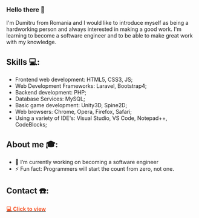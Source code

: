 ### Hello there 👋
I'm Dumitru from Romania and I would like to introduce myself as being a hardworking person and always interested in making a good work. I'm learning to become a software engineer and to be able to make great work with my knowledge.

## Skills 💻:
- Frontend web development: HTML5, CSS3, JS;
- Web Development Frameworks: Laravel, Bootstrap4;
- Backend development: PHP;
- Database Services: MySQL;
- Basic game development: Unity3D, Spine2D;
- Web browsers: Chrome, Opera, Firefox, Safari;
- Using a variety of IDE's: Visual Studio, VS Code, Notepad++, CodeBlocks;

## About me 🎓:
- 🔭 I’m currently working on becoming a software engineer
- ⚡ Fun fact: Programmers will start the count from zero, not one.

## Contact ☎️:
<a href="https://dumitru1991.github.io/MyResume_PersonalPortofolio/#home" target="_blank" alt="website logo" width="40px"/>
<span style="text-decoration: none; color: #F85325; font-weight: bold;">💻 Click to view</span></a>
